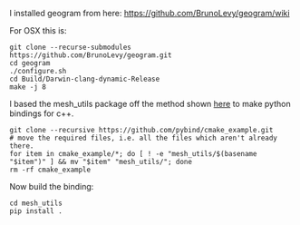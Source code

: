 
I installed geogram from here: https://github.com/BrunoLevy/geogram/wiki

For OSX this is:
```
git clone --recurse-submodules https://github.com/BrunoLevy/geogram.git
cd geogram
./configure.sh
cd Build/Darwin-clang-dynamic-Release
make -j 8
```

I based the mesh_utils package off the method shown [here](https://github.com/pybind/cmake_example) to make python bindings for
c++.
```
git clone --recursive https://github.com/pybind/cmake_example.git
# move the required files, i.e. all the files which aren't already there.
for item in cmake_example/*; do [ ! -e "mesh_utils/$(basename "$item")" ] && mv "$item" "mesh_utils/"; done
rm -rf cmake_example
```

Now build the binding:
```
cd mesh_utils
pip install .
```